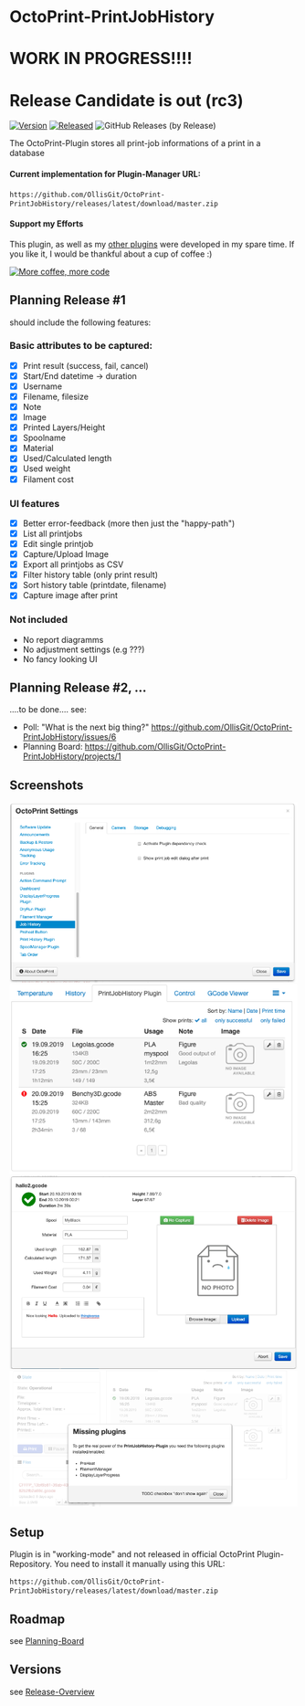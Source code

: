 # OctoPrint-PrintJobHistory

# WORK IN PROGRESS!!!! 

# Release Candidate is out (rc3)

[![Version](https://img.shields.io/badge/dynamic/json.svg?color=brightgreen&label=version&url=https://api.github.com/repos/OllisGit/OctoPrint-PrintJobHistory/releases&query=$[0].name)]()
[![Released](https://img.shields.io/badge/dynamic/json.svg?color=brightgreen&label=released&url=https://api.github.com/repos/OllisGit/OctoPrint-PrintJobHistory/releases&query=$[0].published_at)]()
![GitHub Releases (by Release)](https://img.shields.io/github/downloads/OllisGit/OctoPrint-PrintJobHistory/latest/total.svg)

The OctoPrint-Plugin stores all print-job informations of a print in a database

#### Current implementation for Plugin-Manager URL: 
    https://github.com/OllisGit/OctoPrint-PrintJobHistory/releases/latest/download/master.zip

#### Support my Efforts

This plugin, as well as my [other plugins](https://github.com/OllisGit/) were developed in my spare time.
If you like it, I would be thankful about a cup of coffee :) 

[![More coffee, more code](https://img.shields.io/badge/Donate-PayPal-green.svg)](https://www.paypal.com/cgi-bin/webscr?cmd=_s-xclick&hosted_button_id=2BJP2XFEKNG9J&source=url)


## Planning Release #1
 
should include the following features:

### Basic attributes to be captured:
- [x] Print result (success, fail, cancel)
- [x] Start/End datetime -> duration
- [x] Username
- [x] Filename, filesize
- [x] Note
- [x] Image
- [x] Printed Layers/Height
- [x] Spoolname
- [x] Material
- [x] Used/Calculated length
- [x] Used weight
- [x] Filament cost

### UI features
- [x] Better error-feedback (more then just the "happy-path")
- [x] List all printjobs
- [x] Edit single printjob
- [x] Capture/Upload Image
- [x] Export all printjobs as CSV
- [x] Filter history table (only print result)
- [x] Sort history table (printdate, filename)
- [x] Capture image after print

### Not included
- No report diagramms
- No adjustment settings (e.g ???)
- No fancy looking UI


## Planning Release #2, ... 
....to be done.... see:
- Poll: "What is the next big thing?" https://github.com/OllisGit/OctoPrint-PrintJobHistory/issues/6
- Planning Board: https://github.com/OllisGit/OctoPrint-PrintJobHistory/projects/1

## Screenshots
![plugin-settings](screenshots/plugin-settings.png "Plugin-Settings")
![plugin-tab](screenshots/plugin-tab.png "Plugin-Tab")
![editPrintJob-dialog](screenshots/editPrintJob-dialog.png "EditPrintJob-Dialog")
![missingplugins-dialog](screenshots/missingPlugins-dialog.png "MissingPlugins-Dialog")


## Setup

Plugin is in "working-mode" and not released in official OctoPrint Plugin-Repository.
You need to install it manually using this URL: 

    https://github.com/OllisGit/OctoPrint-PrintJobHistory/releases/latest/download/master.zip

## Roadmap

see [Planning-Board](https://github.com/OllisGit/OctoPrint-PrintJobHistory/projects/1)

## Versions

see [Release-Overview](https://github.com/OllisGit/OctoPrint-PrintJobHistory/releases/)


